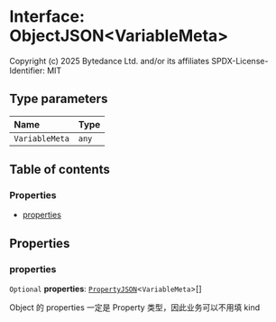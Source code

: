 # Interface: ObjectJSON\<VariableMeta>

Copyright (c) 2025 Bytedance Ltd. and/or its affiliates
SPDX-License-Identifier: MIT

## Type parameters

| Name | Type |
| :------ | :------ |
| `VariableMeta` | `any` |

## Table of contents

### Properties

* [properties](/en/auto-docs/variable-plugin/interfaces/ObjectJSON.md#properties)

## Properties

### properties

`Optional` **properties**: [`PropertyJSON`](/en/auto-docs/variable-plugin/types/PropertyJSON.md)<`VariableMeta`>\[]

Object 的 properties 一定是 Property 类型，因此业务可以不用填 kind

